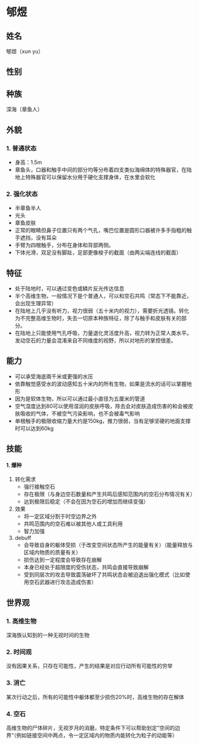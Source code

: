 # 郇煜

## 姓名
郇煜（xun yu）

## 性别

## 种族
深海（章鱼人）

## 外貌
### 1. 普通状态
- 身高：1.5m
- 章鱼头，口器和触手中间的部分均等分布着四支类似海绵体的特殊器官，在陆地上特殊器官可以保留水分用于硬化支撑身体，在水里会软化
### 2. 强化状态
- 半章鱼半人
- 光头
- 章鱼皮肤
- 正常的眼睛但鼻子位置只有两个气孔，嘴巴位置是圆形口器被许多手指粗的触手遮挡，没有耳朵
- 手臂为四根触手，分布在身体和背部两侧。
- 下体光滑，双足没有脚趾，足部更像梭子的截面（由两尖端连线的截面）

## 特征
- 处于陆地时，可以通过变色或鳞片反光传达信息
- 半个高维生物，一般情况下是个普通人，可以和空石共鸣（常态下不能靠近，会出现生理异常）
- 在陆地上几乎没有听力，视力很弱（五十米内的视力），需要折光透镜。转化为不完整高维生物时，失去一切原本种族特征，除了与触手和皮肤有关的部分。
- 在陆地上只能使用气孔呼吸，力量退化灵活度升高，视力转为正常人类水平。发动空石的力量会混淆来自不同维度的视野，所以对地形的掌控很差。

## 能力
- 可以承受海底兩千米或更强的水压
- 依靠触觉感受水的波动感知五十米内的所有生物，如果是流水的话可以掌握地形
- 因为是软体生物，所以可以通过最小直径为五厘米的管道
- 空气湿度达到80可以使用湿润的皮肤呼吸，除去会对皮肤造成伤害的和会被皮肤吸收的气体，不被空气污染影响，也不会被毒气影响
- 单根触手的极限收缩力量大约是150kg，推力很弱，当有足够坚硬的地面支撑时可以达到60kg

## 技能
#### 1. 爆种
1. 转化需求
    - 强行接触空石
    - 存在极限（与身边空石数量和产生共鸣后感知范围内的空石分布情况有关）
    - 达到极限后稳定（不会在因为空石的增加而继续变强）
2. 效果
    - 将一定区域分割于时空边界之外
    - 共鸣范围内的空石难以被其他人或工具利用
    - 智力加强
3. debuff
    - 会导致自身的躯体受损（于改变空间状态所产生的能量有关）（能量释放与区域内物质的质量有关）
    - 损伤达到一定程度会导致存在崩解
    - 本身已经处于超限度的受伤状态，共鸣会直接导致崩解
    - 受到同层次的攻击导致震荡破坏了共鸣状态会被迫退出强化模式（比如使用空石武器进行攻击造成伤害）

## 世界观
### 1. 高维生物
深海族认知到的一种无视时间的生物
### 2. 时间观
没有因果关系，只存在可能性，产生的结果是对应行动所有可能性的穷举
### 3. 消亡
某次行动之后，所有的可能性中躯体都至少损伤20%时，高维生物的存在解体
### 4. 空石
高维生物的尸体碎片，无视岁月的消磨，特定条件下可以帮助划定”空间的边界“（例如链接空间中两点，令一定区域内的物质内能转化为粒子的动能等）

